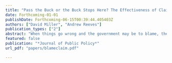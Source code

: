 ```yaml
---
title: "Pass the Buck or the Buck Stops Here? The Effectiveness of Claiming and Deflecting Blame by Elected Executives"
date: Forthcoming-01-01
publishDate: Forthcoming-06-15T00:39:44.405403Z
authors: ["David Miller", "Andrew Reeves"]
publication_types: ["2"]
abstract: "When things go wrong and the government may be to blame, the public reputations of elected executives are vulnerable. Because attribution of responsibility is often not straightforward, elected executives can influence citizens’ evaluations of their performance by means of presentational strategies, or explanatory frames which describe their own roles in the management of the crisis. We examine the effectiveness of two ubiquitous presentational strategies: blame claiming, where the executive accepts responsibility, and blame deflecting, where the executive shifts blame to others (especially bureaucrats). Using survey experiments incorporating stylized and real-world stimuli, we find that blame claiming is more effective than blame deflecting at managing public support in the aftermath of a crisis. In investigating the underlying mechanism, we find that blame claiming creates more favorable views of an executive’s character valence. While elected executives are better off avoiding crises, we find that when they occur, “stopping the buck” is a superior strategy to deflecting blame."
featured: false
publication: "*Journal of Public Policy*"
url_pdf: "papers/blameclaim.pdf"

---
```


